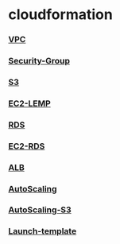 # **cloudformation**

### [**VPC**](https://github.com/siwai0208/cloudformation/tree/main/vpc)

### [**Security-Group**](https://github.com/siwai0208/cloudformation/tree/main/security-group)

### [**S3**](https://github.com/siwai0208/cloudformation/tree/main/s3)

### [**EC2-LEMP**](https://github.com/siwai0208/cloudformation/tree/main/ec2-lemp)

### [**RDS**](https://github.com/siwai0208/cloudformation/tree/main/rds)

### [**EC2-RDS**](https://github.com/siwai0208/cloudformation/tree/main/ec2-for-rds)

### [**ALB**](https://github.com/siwai0208/cloudformation/tree/main/alb)

### [**AutoScaling**](https://github.com/siwai0208/cloudformation/tree/main/autoscaling)

### [**AutoScaling-S3**](https://github.com/siwai0208/cloudformation/tree/main/autoscaling-s3)

### [**Launch-template**](https://github.com/siwai0208/cloudformation/tree/main/launch-templete)